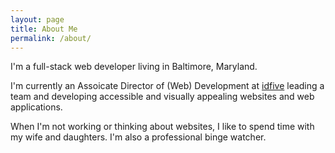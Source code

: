 ```yaml
---
layout: page
title: About Me
permalink: /about/
---
```


<p class="lead">I'm a full-stack web developer living in Baltimore, Maryland.</p>

I'm currently an Assoicate Director of (Web) Development at [idfive](http://idfive.com) leading a team and developing accessible and visually appealing websites and web applications. 

When I'm not working or thinking about websites, I like to spend time with my wife and daughters. I'm also a professional binge watcher.